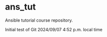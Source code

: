 # ans_tut
Ansible tutorial course repository.

Initial test of Git 2024/09/07 4:52 p.m. local time



